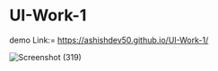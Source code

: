 # UI-Work-1
 
demo Link:= https://ashishdev50.github.io/UI-Work-1/



![Screenshot (319)](https://user-images.githubusercontent.com/98746402/215472536-92cfe792-0e93-4e3d-ab2b-c6d62cc085d1.png)
